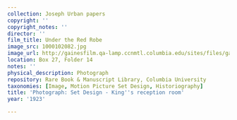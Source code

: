 ```yaml
---
collection: Joseph Urban papers
copyright: ''
copyright_notes: ''
director: ''
film_title: Under the Red Robe
image_src: 1000102082.jpg
image_url: http://gainesfilm.qa-lamp.ccnmtl.columbia.edu/sites/files/gainesfilm/images/1000102082.jpg
location: Box 27, Folder 14
notes: ''
physical_description: Photograph
repository: Rare Book & Manuscript Library, Columbia University
taxonomies: [Image, Motion Picture Set Design, Historiography]
title: 'Photograph: Set Design - King''s reception room'
year: '1923'

---
```

